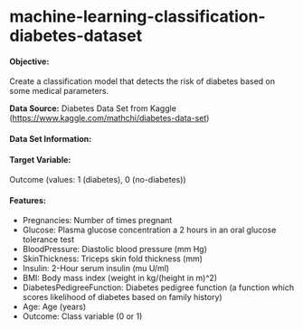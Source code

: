 # machine-learning-classification-diabetes-dataset

#### Objective: 
Create a classification model that detects the risk of diabetes based on some medical parameters.

<b>Data Source:</b> Diabetes Data Set from Kaggle (https://www.kaggle.com/mathchi/diabetes-data-set)

#### Data Set Information:

#### Target Variable: 
Outcome (values: 1 (diabetes), 0 (no-diabetes))

#### Features:
* Pregnancies: Number of times pregnant
* Glucose: Plasma glucose concentration a 2 hours in an oral glucose tolerance test
* BloodPressure: Diastolic blood pressure (mm Hg)
* SkinThickness: Triceps skin fold thickness (mm)
* Insulin: 2-Hour serum insulin (mu U/ml)
* BMI: Body mass index (weight in kg/(height in m)^2)
* DiabetesPedigreeFunction: Diabetes pedigree function (a function which scores likelihood of diabetes based on family history)
* Age: Age (years)
* Outcome: Class variable (0 or 1)

